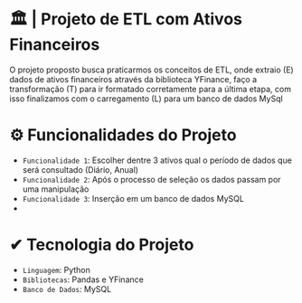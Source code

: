# 🏛 | Projeto de ETL com Ativos Financeiros
O projeto proposto busca praticarmos os conceitos de ETL, onde extraio (E) dados de ativos financeiros através da biblioteca YFinance, faço a transformação (T) para ir formatado corretamente
para a última etapa, com isso finalizamos com o carregamento (L) para um banco de dados MySql

# ⚙ Funcionalidades do Projeto

- `Funcionalidade 1`: Escolher dentre 3 ativos qual o período de dados que será consultado (Diário, Anual)
- `Funcionalidade 2`: Após o processo de seleção os dados passam por uma manipulação
- `Funcionalidade 3`: Inserção em um banco de dados MySQL
- 
# ✔ Tecnologia do Projeto

- `Linguagem`: Python
- `Bibliotecas`: Pandas e YFinance
- `Banco de Dados`: MySQL
